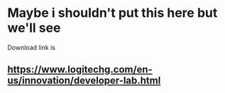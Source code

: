 # Maybe i shouldn't put this here but we'll see

Download link is

## https://www.logitechg.com/en-us/innovation/developer-lab.html 